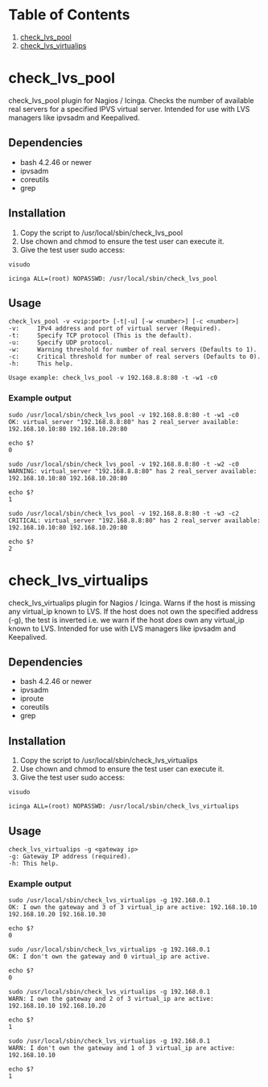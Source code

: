 # Table of Contents
1. [check_lvs_pool](#check_lvs_pool)
2. [check_lvs_virtualips](#check_lvs_virtualips)


# check_lvs_pool
check_lvs_pool plugin for Nagios / Icinga. Checks the number of available real servers for a specified IPVS virtual server. Intended for use with LVS managers like ipvsadm and Keepalived.

## Dependencies
* bash 4.2.46 or newer
* ipvsadm
* coreutils
* grep

## Installation
1. Copy the script to /usr/local/sbin/check_lvs_pool
1. Use chown and chmod to ensure the test user can execute it.
1. Give the test user sudo access:
```
visudo 
```
```
icinga ALL=(root) NOPASSWD: /usr/local/sbin/check_lvs_pool
``` 

## Usage
```
check_lvs_pool -v <vip:port> [-t|-u] [-w <number>] [-c <number>]
-v:     IPv4 address and port of virtual server (Required).
-t:     Specify TCP protocol (This is the default).
-u:     Specify UDP protocol.
-w:     Warning threshold for number of real servers (Defaults to 1).
-c:     Critical threshold for number of real servers (Defaults to 0).
-h:     This help.

Usage example: check_lvs_pool -v 192.168.8.8:80 -t -w1 -c0
```

### Example output
```
sudo /usr/local/sbin/check_lvs_pool -v 192.168.8.8:80 -t -w1 -c0
OK: virtual_server "192.168.8.8:80" has 2 real_server available: 192.168.10.10:80 192.168.10.20:80

echo $?
0
```
```
sudo /usr/local/sbin/check_lvs_pool -v 192.168.8.8:80 -t -w2 -c0
WARNING: virtual_server "192.168.8.8:80" has 2 real_server available: 192.168.10.10:80 192.168.10.20:80

echo $?
1
```
```
sudo /usr/local/sbin/check_lvs_pool -v 192.168.8.8:80 -t -w3 -c2
CRITICAL: virtual_server "192.168.8.8:80" has 2 real_server available: 192.168.10.10:80 192.168.10.20:80

echo $?
2
```

# check_lvs_virtualips
check_lvs_virtualips plugin for Nagios / Icinga. Warns if the host is missing any virtual_ip known to LVS. If the host does not own the specified address (-g), the test is inverted i.e. we warn if the host *does* own any virtual_ip known to LVS. Intended for use with LVS managers like ipvsadm and Keepalived.

## Dependencies
* bash 4.2.46 or newer
* ipvsadm
* iproute
* coreutils
* grep

## Installation
1. Copy the script to /usr/local/sbin/check_lvs_virtualips
1. Use chown and chmod to ensure the test user can execute it.
1. Give the test user sudo access:
```
visudo 
```
```
icinga ALL=(root) NOPASSWD: /usr/local/sbin/check_lvs_virtualips
``` 

## Usage
```
check_lvs_virtualips -g <gateway ip>
-g:	Gateway IP address (required).
-h:	This help.
```

### Example output
```
sudo /usr/local/sbin/check_lvs_virtualips -g 192.168.0.1
OK: I own the gateway and 3 of 3 virtual_ip are active: 192.168.10.10 192.168.10.20 192.168.10.30

echo $?
0
```
```
sudo /usr/local/sbin/check_lvs_virtualips -g 192.168.0.1
OK: I don't own the gateway and 0 virtual_ip are active.

echo $?
0
```
```
sudo /usr/local/sbin/check_lvs_virtualips -g 192.168.0.1
WARN: I own the gateway and 2 of 3 virtual_ip are active: 192.168.10.10 192.168.10.20

echo $?
1
```
```
sudo /usr/local/sbin/check_lvs_virtualips -g 192.168.0.1
WARN: I don't own the gateway and 1 of 3 virtual_ip are active: 192.168.10.10

echo $?
1
```
